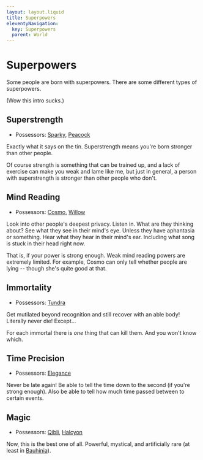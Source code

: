 ```yaml
---
layout: layout.liquid
title: Superpowers
eleventyNavigation:
  key: Superpowers
  parent: World
---
```


# Superpowers

Some people are born with superpowers. There are some different types of superpowers.

(Wow this intro sucks.)

## Superstrength

- Possessors: [Sparky](/characters/sparky/), [Peacock](/characters/peacock/)

Exactly what it says on the tin. Superstrength means you're born stronger than other people.

Of course strength is something that can be trained up, and a lack of exercise can make you weak and lame like me, but just in general, a person with superstrength is stronger than other people who don't.

## Mind Reading

- Possessors: [Cosmo](/characters/cosmo/), [Willow](/characters/willow/)

Look into other people's deepest privacy. Listen in. What are they thinking about? See what they see in their mind's eye. Unless they have aphantasia or something. Hear what they hear in their mind's ear. Including what song is stuck in their head right now.

That is, if your power is strong enough. Weak mind reading powers are extremely limited. For example, Cosmo can only tell whether people are lying -- though she's quite good at that.

## Immortality

- Possessors: [Tundra](/characters/tundra/)

Get mutilated beyond recognition and still recover with an able body! Literally never die! Except...

For each immortal there is *one* thing that can kill them. And you won't know which.

## Time Precision

- Possessors: [Elegance](/characters/elegance/)

Never be late again! Be able to tell the time down to the second (if you're strong enough). Also be able to tell how much time passed between to certain events.

## Magic

- Possessors: [Qibli](/characters/qibli/), [Halcyon](/characters/halcyon/)

Now, this is the best one of all. Powerful, mystical, and artificially rare (at least in [Bauhinia](/world/bauhinia/)).

